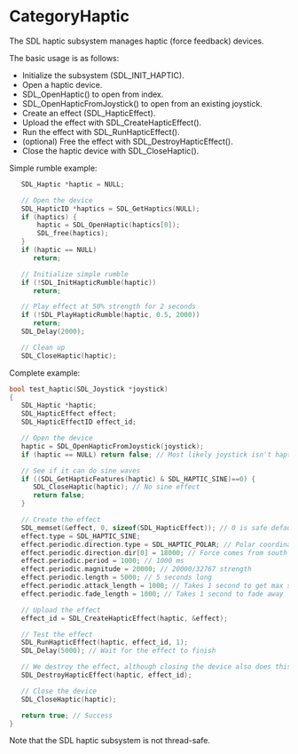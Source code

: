 
# CategoryHaptic

The SDL haptic subsystem manages haptic (force feedback) devices.

The basic usage is as follows:

- Initialize the subsystem (SDL_INIT_HAPTIC).
- Open a haptic device.
- SDL_OpenHaptic() to open from index.
- SDL_OpenHapticFromJoystick() to open from an existing joystick.
- Create an effect (SDL_HapticEffect).
- Upload the effect with SDL_CreateHapticEffect().
- Run the effect with SDL_RunHapticEffect().
- (optional) Free the effect with SDL_DestroyHapticEffect().
- Close the haptic device with SDL_CloseHaptic().

Simple rumble example:

```c
   SDL_Haptic *haptic = NULL;

   // Open the device
   SDL_HapticID *haptics = SDL_GetHaptics(NULL);
   if (haptics) {
       haptic = SDL_OpenHaptic(haptics[0]);
       SDL_free(haptics);
   }
   if (haptic == NULL)
      return;

   // Initialize simple rumble
   if (!SDL_InitHapticRumble(haptic))
      return;

   // Play effect at 50% strength for 2 seconds
   if (!SDL_PlayHapticRumble(haptic, 0.5, 2000))
      return;
   SDL_Delay(2000);

   // Clean up
   SDL_CloseHaptic(haptic);
```

Complete example:

```c
bool test_haptic(SDL_Joystick *joystick)
{
   SDL_Haptic *haptic;
   SDL_HapticEffect effect;
   SDL_HapticEffectID effect_id;

   // Open the device
   haptic = SDL_OpenHapticFromJoystick(joystick);
   if (haptic == NULL) return false; // Most likely joystick isn't haptic

   // See if it can do sine waves
   if ((SDL_GetHapticFeatures(haptic) & SDL_HAPTIC_SINE)==0) {
      SDL_CloseHaptic(haptic); // No sine effect
      return false;
   }

   // Create the effect
   SDL_memset(&effect, 0, sizeof(SDL_HapticEffect)); // 0 is safe default
   effect.type = SDL_HAPTIC_SINE;
   effect.periodic.direction.type = SDL_HAPTIC_POLAR; // Polar coordinates
   effect.periodic.direction.dir[0] = 18000; // Force comes from south
   effect.periodic.period = 1000; // 1000 ms
   effect.periodic.magnitude = 20000; // 20000/32767 strength
   effect.periodic.length = 5000; // 5 seconds long
   effect.periodic.attack_length = 1000; // Takes 1 second to get max strength
   effect.periodic.fade_length = 1000; // Takes 1 second to fade away

   // Upload the effect
   effect_id = SDL_CreateHapticEffect(haptic, &effect);

   // Test the effect
   SDL_RunHapticEffect(haptic, effect_id, 1);
   SDL_Delay(5000); // Wait for the effect to finish

   // We destroy the effect, although closing the device also does this
   SDL_DestroyHapticEffect(haptic, effect_id);

   // Close the device
   SDL_CloseHaptic(haptic);

   return true; // Success
}
```

Note that the SDL haptic subsystem is not thread-safe.

